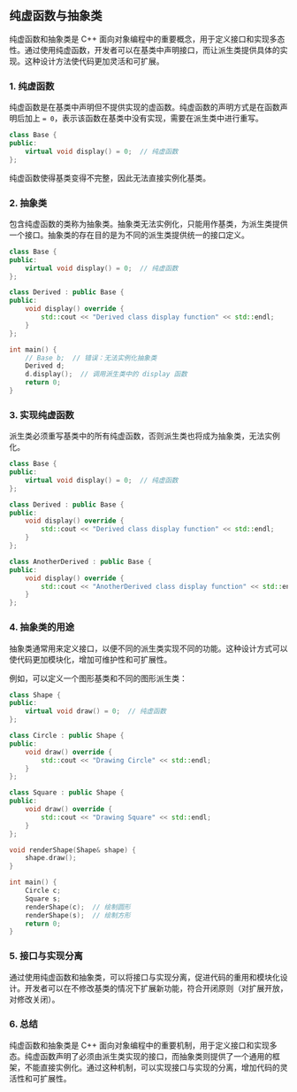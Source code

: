 ## 纯虚函数与抽象类

纯虚函数和抽象类是 C++ 面向对象编程中的重要概念，用于定义接口和实现多态性。通过使用纯虚函数，开发者可以在基类中声明接口，而让派生类提供具体的实现。这种设计方法使代码更加灵活和可扩展。

### 1. **纯虚函数**

纯虚函数是在基类中声明但不提供实现的虚函数。纯虚函数的声明方式是在函数声明后加上 `= 0`，表示该函数在基类中没有实现，需要在派生类中进行重写。

```cpp
class Base {
public:
    virtual void display() = 0;  // 纯虚函数
};
```

纯虚函数使得基类变得不完整，因此无法直接实例化基类。

### 2. **抽象类**

包含纯虚函数的类称为抽象类。抽象类无法实例化，只能用作基类，为派生类提供一个接口。抽象类的存在目的是为不同的派生类提供统一的接口定义。

```cpp
class Base {
public:
    virtual void display() = 0;  // 纯虚函数
};

class Derived : public Base {
public:
    void display() override {
        std::cout << "Derived class display function" << std::endl;
    }
};

int main() {
    // Base b;  // 错误：无法实例化抽象类
    Derived d;
    d.display();  // 调用派生类中的 display 函数
    return 0;
}
```

### 3. **实现纯虚函数**

派生类必须重写基类中的所有纯虚函数，否则派生类也将成为抽象类，无法实例化。

```cpp
class Base {
public:
    virtual void display() = 0;  // 纯虚函数
};

class Derived : public Base {
public:
    void display() override {
        std::cout << "Derived class display function" << std::endl;
    }
};

class AnotherDerived : public Base {
public:
    void display() override {
        std::cout << "AnotherDerived class display function" << std::endl;
    }
};
```

### 4. **抽象类的用途**

抽象类通常用来定义接口，以便不同的派生类实现不同的功能。这种设计方式可以使代码更加模块化，增加可维护性和可扩展性。

例如，可以定义一个图形基类和不同的图形派生类：

```cpp
class Shape {
public:
    virtual void draw() = 0;  // 纯虚函数
};

class Circle : public Shape {
public:
    void draw() override {
        std::cout << "Drawing Circle" << std::endl;
    }
};

class Square : public Shape {
public:
    void draw() override {
        std::cout << "Drawing Square" << std::endl;
    }
};

void renderShape(Shape& shape) {
    shape.draw();
}

int main() {
    Circle c;
    Square s;
    renderShape(c);  // 绘制圆形
    renderShape(s);  // 绘制方形
    return 0;
}
```

### 5. **接口与实现分离**

通过使用纯虚函数和抽象类，可以将接口与实现分离，促进代码的重用和模块化设计。开发者可以在不修改基类的情况下扩展新功能，符合开闭原则（对扩展开放，对修改关闭）。

### 6. **总结**

纯虚函数和抽象类是 C++ 面向对象编程中的重要机制，用于定义接口和实现多态。纯虚函数声明了必须由派生类实现的接口，而抽象类则提供了一个通用的框架，不能直接实例化。通过这种机制，可以实现接口与实现的分离，增加代码的灵活性和可扩展性。